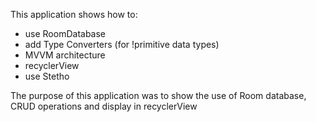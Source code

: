 This application shows how to:
- use RoomDatabase
- add Type Converters (for !primitive data types)
- MVVM architecture
- recyclerView
- use Stetho

The purpose of this application was to show the use of Room database, CRUD operations and display in recyclerView
